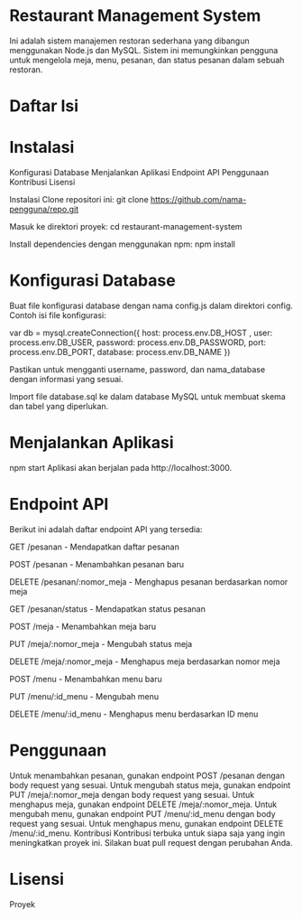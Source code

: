 # Restaurant Management System
Ini adalah sistem manajemen restoran sederhana yang dibangun menggunakan Node.js dan MySQL. Sistem ini memungkinkan pengguna untuk mengelola meja, menu, pesanan, dan status pesanan dalam sebuah restoran.

# Daftar Isi
# Instalasi
Konfigurasi Database
Menjalankan Aplikasi
Endpoint API
Penggunaan
Kontribusi
Lisensi

Instalasi
Clone repositori ini:
git clone https://github.com/nama-pengguna/repo.git

Masuk ke direktori proyek:
cd restaurant-management-system

Install dependencies dengan menggunakan npm:
npm install

# Konfigurasi Database
Buat file konfigurasi database dengan nama config.js dalam direktori config. Contoh isi file konfigurasi:

var db = mysql.createConnection({
  host: process.env.DB_HOST ,
  user: process.env.DB_USER,
  password: process.env.DB_PASSWORD,
  port: process.env.DB_PORT,
  database: process.env.DB_NAME
})

Pastikan untuk mengganti username, password, dan nama_database dengan informasi yang sesuai.

Import file database.sql ke dalam database MySQL untuk membuat skema dan tabel yang diperlukan.

# Menjalankan Aplikasi
npm start
Aplikasi akan berjalan pada http://localhost:3000.

# Endpoint API
Berikut ini adalah daftar endpoint API yang tersedia:

GET /pesanan - Mendapatkan daftar pesanan

POST /pesanan - Menambahkan pesanan baru

DELETE /pesanan/:nomor_meja - Menghapus pesanan berdasarkan nomor meja

GET /pesanan/status - Mendapatkan status pesanan

POST /meja - Menambahkan meja baru

PUT /meja/:nomor_meja - Mengubah status meja

DELETE /meja/:nomor_meja - Menghapus meja berdasarkan nomor meja

POST /menu - Menambahkan menu baru

PUT /menu/:id_menu - Mengubah menu

DELETE /menu/:id_menu - Menghapus menu berdasarkan ID menu

# Penggunaan
Untuk menambahkan pesanan, gunakan endpoint POST /pesanan dengan body request yang sesuai.
Untuk mengubah status meja, gunakan endpoint PUT /meja/:nomor_meja dengan body request yang sesuai.
Untuk menghapus meja, gunakan endpoint DELETE /meja/:nomor_meja.
Untuk mengubah menu, gunakan endpoint PUT /menu/:id_menu dengan body request yang sesuai.
Untuk menghapus menu, gunakan endpoint DELETE /menu/:id_menu.
Kontribusi
Kontribusi terbuka untuk siapa saja yang ingin meningkatkan proyek ini. Silakan buat pull request dengan perubahan Anda.

# Lisensi
Proyek
